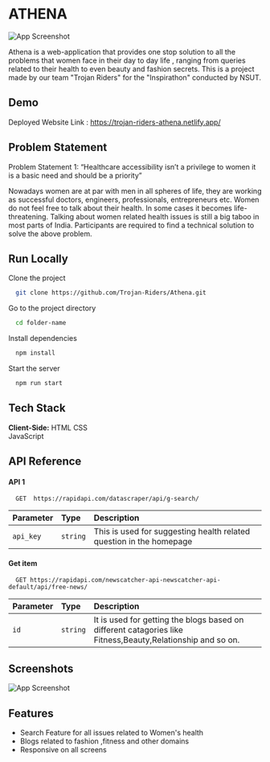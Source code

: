 
# ATHENA  
![App Screenshot](https://trojan-riders-athena.netlify.app/src/img/brand.png)

Athena is a web-application that provides one stop solution to all the problems that women face in their day to day life , ranging from queries related to their health to even beauty and fashion secrets.
This is a project made by our team "Trojan Riders" for the "Inspirathon" conducted by NSUT.
## Demo

Deployed Website Link : https://trojan-riders-athena.netlify.app/


## Problem Statement

Problem Statement 1:
“Healthcare accessibility isn’t a privilege to women
 it is a basic need and should be a priority”
 
Nowadays women are at par with men in all spheres of life, they are working as
successful doctors, engineers, professionals, entrepreneurs etc. Women do not feel free
to talk about their health. In some cases it becomes life-threatening. Talking about
women related health issues is still a big taboo in most parts of India. Participants are
required to find a technical solution to solve the above problem.
## Run Locally

Clone the project

```bash
  git clone https://github.com/Trojan-Riders/Athena.git
```

Go to the project directory

```bash
  cd folder-name
```

Install dependencies

```bash
  npm install
```

Start the server

```bash
  npm run start
```


## Tech Stack

**Client-Side:** HTML
                 CSS  
                 JavaScript




## API Reference

#### API 1

```http
  GET  https://rapidapi.com/datascraper/api/g-search/

```

| Parameter | Type     | Description                |
| :-------- | :------- | :------------------------- |
| `api_key` | `string` |This is used for suggesting health related question in the homepage |

#### Get item

```http
  GET https://rapidapi.com/newscatcher-api-newscatcher-api-default/api/free-news/
```

| Parameter | Type     | Description                       |
| :-------- | :------- | :-------------------------------- |
| `id`      | `string` | It is used for getting the blogs based on different catagories like Fitness,Beauty,Relationship and so on.|




## Screenshots

![App Screenshot](https://via.placeholder.com/468x300?text=App+Screenshot+Here)


## Features

- Search Feature for all issues related to Women's health
- Blogs related to fashion ,fitness and other domains
- Responsive on all screens

